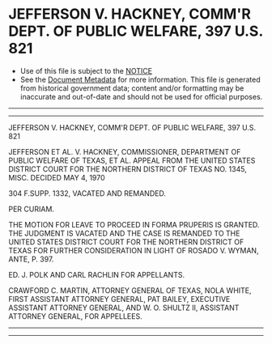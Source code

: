 ---
---

# JEFFERSON V. HACKNEY, COMM'R DEPT. OF PUBLIC WELFARE, 397 U.S. 821

* Use of this file is subject to the [NOTICE](https://github.com/publicdocs/notice/blob/master/NOTICE)
* See the [Document Metadata](../../../) for more information.
  This file is generated from historical government data; content and/or formatting may be inaccurate and out-of-date and should not be used for official purposes.

----------
----------

JEFFERSON V. HACKNEY, COMM'R DEPT. OF PUBLIC WELFARE, 397 U.S. 821

JEFFERSON ET AL. V. HACKNEY, COMMISSIONER, DEPARTMENT OF PUBLIC WELFARE OF TEXAS, ET AL. APPEAL FROM THE UNITED STATES DISTRICT COURT FOR THE NORTHERN DISTRICT OF TEXAS NO. 1345, MISC.  DECIDED MAY 4, 1970

304 F.SUPP.  1332, VACATED AND REMANDED.

PER CURIAM.

THE MOTION FOR LEAVE TO PROCEED IN FORMA PRUPERIS IS GRANTED.  THE JUDGMENT IS VACATED AND THE CASE IS REMANDED TO THE UNITED STATES DISTRICT COURT FOR THE NORTHERN DISTRICT OF TEXAS FOR FURTHER CONSIDERATION IN LIGHT OF ROSADO V. WYMAN, ANTE, P. 397.

ED. J. POLK AND CARL RACHLIN FOR APPELLANTS.

CRAWFORD C. MARTIN, ATTORNEY GENERAL OF TEXAS, NOLA WHITE, FIRST ASSISTANT ATTORNEY GENERAL, PAT BAILEY, EXECUTIVE ASSISTANT ATTORNEY GENERAL, AND W. O. SHULTZ II, ASSISTANT ATTORNEY GENERAL, FOR APPELLEES.


----------
----------

